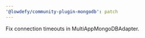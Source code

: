 ```yaml
---
'@lowdefy/community-plugin-mongodb': patch
---
```


Fix connection timeouts in MultiAppMongoDBAdapter.
